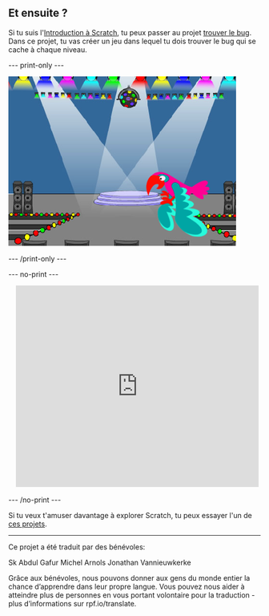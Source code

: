 ## Et ensuite ?

Si tu suis l'[Introduction à Scratch](https://projects.raspberrypi.org/fr-FR/pathways/scratch-intro), tu peux passer au projet [trouver le bug](https://projects.raspberrypi.org/fr-FR/projects/find-the-bug). Dans ce projet, tu vas créer un jeu dans lequel tu dois trouver le bug qui se cache à chaque niveau.

--- print-only ---

![Le projet « Trouver le bug ».](images/find-the-bug.png)

--- /print-only ---

--- no-print ---

<div class="scratch-preview" style="margin-left: 15px;">
  <iframe allowtransparency="true" width="485" height="402" src="https://scratch.mit.edu/projects/embed/486719939/?autostart=false" frameborder="0"></iframe>
</div>

--- /no-print ---

Si tu veux t'amuser davantage à explorer Scratch, tu peux essayer l'un de [ces projets](https://projects.raspberrypi.org/fr-FR/projects?software%5B%5D=scratch&curriculum%5B%5D=%201).

***
Ce projet a été traduit par des bénévoles:

Sk Abdul Gafur
Michel Arnols
Jonathan Vannieuwkerke

Grâce aux bénévoles, nous pouvons donner aux gens du monde entier la chance d’apprendre dans leur propre langue. Vous pouvez nous aider à atteindre plus de personnes en vous portant volontaire pour la traduction - plus d’informations sur rpf.io/translate.